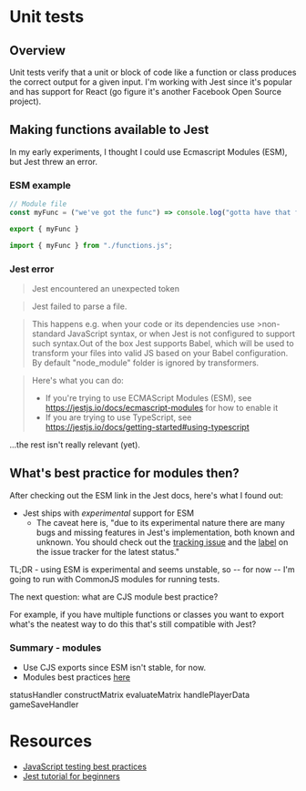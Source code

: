 # Unit tests

## Overview

Unit tests verify that a unit or block of code like a function or class produces the correct output for a given input. I'm working with Jest since it's popular and has support for React (go figure it's another Facebook Open Source project).

## Making functions available to Jest

In my early experiments, I thought I could use Ecmascript Modules (ESM), but Jest threw an error.

### ESM example
```javascript
// Module file
const myFunc = ("we've got the func") => console.log("gotta have that func!");

export { myFunc }
```

```javascript
import { myFunc } from "./functions.js";
```

### Jest error

> Jest encountered an unexpected token

> Jest failed to parse a file.

> This happens e.g. when your code or its dependencies use >non-standard JavaScript syntax, or when Jest is not configured to support such syntax.Out of the box Jest supports Babel, which will be used to transform your files into valid JS based on your Babel configuration. By default "node_module" folder is ignored by transformers.

> Here's what you can do:
> - If you're trying to use ECMAScript Modules (ESM), see https://jestjs.io/docs/ecmascript-modules for how to enable it
> - If you are trying to use TypeScript, see https://jestjs.io/docs/getting-started#using-typescript 

...the rest isn't really relevant (yet).

## What's best practice for modules then?

After checking out the ESM link in the Jest docs, here's what I found out:

- Jest ships with *experimental* support for ESM
  - The caveat here is, "due to its experimental nature there are many bugs and missing features in Jest's implementation, both known and unknown. You should check out the [tracking issue](https://github.com/facebook/jest/issues/9430) and the [label](https://github.com/facebook/jest/labels/ES%20Modules) on the issue tracker for the latest status."

TL;DR - using ESM is experimental and seems unstable, so -- for now -- I'm going to run with CommonJS modules for running tests.

The next question: what are CJS module best practice?

For example, if you have multiple functions or classes you want to export what's the neatest way to do this that's still compatible with Jest?


### Summary - modules

- Use CJS exports since ESM isn't stable, for now.
- Modules best practices [here](../vanilla-js-sandbox/node/modules.md)

statusHandler
constructMatrix
evaluateMatrix
handlePlayerData
gameSaveHandler


# Resources
- [JavaScript testing best practices](https://github.com/goldbergyoni/javascript-testing-best-practices#section-0%EF%B8%8F%E2%83%A3-the-golden-rule)
- [Jest tutorial for beginners](https://www.valentinog.com/blog/jest/)